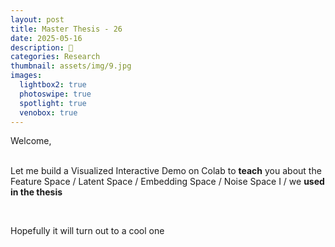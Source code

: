 ```yaml
---
layout: post
title: Master Thesis - 26
date: 2025-05-16
description: 🦔
categories: Research
thumbnail: assets/img/9.jpg
images:
  lightbox2: true
  photoswipe: true
  spotlight: true
  venobox: true
---
```


Welcome, <br>
<br>

Let me build a Visualized Interactive Demo on Colab to **teach** you about the Feature Space / Latent Space / Embedding Space / Noise Space I / we **used in the thesis**

<br>

Hopefully it will turn out to a cool one

<br><br>
